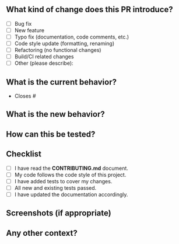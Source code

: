## What kind of change does this PR introduce?

- [ ] Bug fix
- [ ] New feature
- [ ] Typo fix (documentation, code comments, etc.)
- [ ] Code style update (formatting, renaming)
- [ ] Refactoring (no functional changes)
- [ ] Build/CI related changes
- [ ] Other (please describe):

## What is the current behavior?

- Closes #

## What is the new behavior?

## How can this be tested?

## Checklist

- [ ] I have read the **CONTRIBUTING.md** document.
- [ ] My code follows the code style of this project.
- [ ] I have added tests to cover my changes.
- [ ] All new and existing tests passed.
- [ ] I have updated the documentation accordingly.

## Screenshots (if appropriate)

## Any other context?
